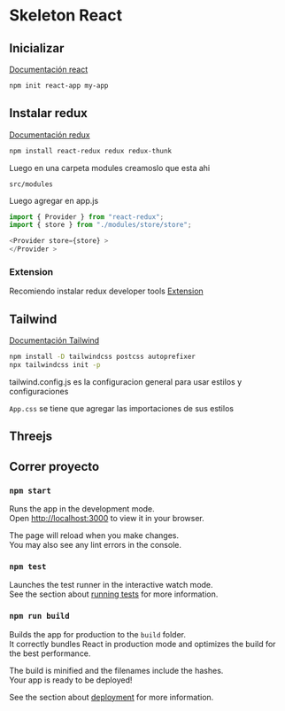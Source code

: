 # Skeleton React
## Inicializar
[Documentación react](https://create-react-app.dev/docs/getting-started)

```bash
npm init react-app my-app
```

## Instalar redux
[Documentación redux](https://react-redux.js.org/introduction/getting-started)

```bash
npm install react-redux redux redux-thunk

```

Luego en una carpeta modules creamoslo que esta ahi

`src/modules`

Luego agregar en app.js

```js
import { Provider } from "react-redux";
import { store } from "./modules/store/store";

<Provider store={store} >
</Provider >

```

### Extension

Recomiendo instalar redux developer tools [Extension](https://chrome.google.com/webstore/detail/redux-devtools/lmhkpmbekcpmknklioeibfkpmmfibljd?hl=es)

## Tailwind
[Documentación Tailwind](https://tailwindcss.com/docs/guides/create-react-app)

```bash
npm install -D tailwindcss postcss autoprefixer
npx tailwindcss init -p
```

tailwind.config.js es la configuracion general para usar estilos y configuraciones

`App.css` se tiene que agregar las importaciones de sus estilos

## Threejs


## Correr proyecto

### `npm start`

Runs the app in the development mode.\
Open [http://localhost:3000](http://localhost:3000) to view it in your browser.

The page will reload when you make changes.\
You may also see any lint errors in the console.

### `npm test`

Launches the test runner in the interactive watch mode.\
See the section about [running tests](https://facebook.github.io/create-react-app/docs/running-tests) for more information.

### `npm run build`

Builds the app for production to the `build` folder.\
It correctly bundles React in production mode and optimizes the build for the best performance.

The build is minified and the filenames include the hashes.\
Your app is ready to be deployed!

See the section about [deployment](https://facebook.github.io/create-react-app/docs/deployment) for more information.

